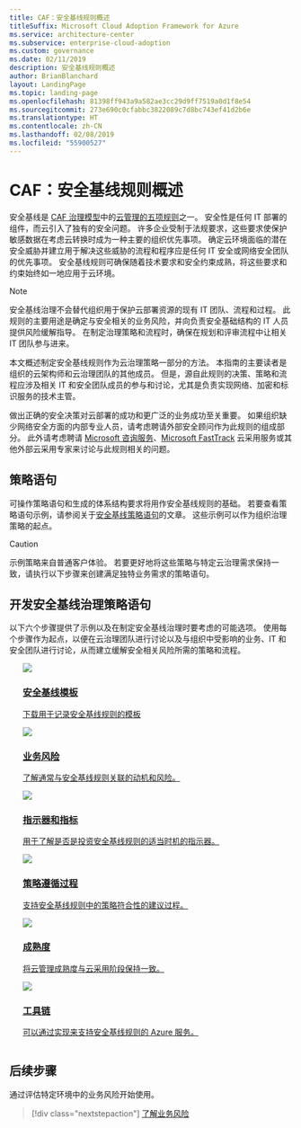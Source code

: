 ```yaml
---
title: CAF：安全基线规则概述
titleSuffix: Microsoft Cloud Adoption Framework for Azure
ms.service: architecture-center
ms.subservice: enterprise-cloud-adoption
ms.custom: governance
ms.date: 02/11/2019
description: 安全基线规则概述
author: BrianBlanchard
layout: LandingPage
ms.topic: landing-page
ms.openlocfilehash: 81398ff943a9a582ae3cc29d9ff7519a0d1f8e54
ms.sourcegitcommit: 273e690c0cfabbc3822089c7d8bc743ef41d2b6e
ms.translationtype: HT
ms.contentlocale: zh-CN
ms.lasthandoff: 02/08/2019
ms.locfileid: "55900527"
---
```

# <a name="caf-security-baseline-discipline-overview"></a>CAF：安全基线规则概述

安全基线是 [CAF 治理模型](../overview.md)中的[云管理的五项规则](../governance-disciplines.md)之一。 安全性是任何 IT 部署的组件，而云引入了独有的安全问题。 许多企业受制于法规要求，这些要求使保护敏感数据在考虑云转换时成为一种主要的组织优先事项。 确定云环境面临的潜在安全威胁并建立用于解决这些威胁的流程和程序应是任何 IT 安全或网络安全团队的优先事项。 安全基线规则可确保随着技术要求和安全约束成熟，将这些要求和约束始终如一地应用于云环境。

> [!NOTE]
> 安全基线治理不会替代组织用于保护云部署资源的现有 IT 团队、流程和过程。 此规则的主要用途是确定与安全相关的业务风险，并向负责安全基础结构的 IT 人员提供风险缓解指导。 在制定治理策略和流程时，确保在规划和评审流程中让相关 IT 团队参与进来。

本文概述制定安全基线规则作为云治理策略一部分的方法。 本指南的主要读者是组织的云架构师和云治理团队的其他成员。 但是，源自此规则的决策、策略和流程应涉及相关 IT 和安全团队成员的参与和讨论，尤其是负责实现网络、加密和标识服务的技术主管。

做出正确的安全决策对云部署的成功和更广泛的业务成功至关重要。 如果组织缺少网络安全方面的内部专业人员，请考虑聘请外部安全顾问作为此规则的组成部分。 此外请考虑聘请 [Microsoft 咨询服务](https://www.microsoft.com/enterprise/services)、[Microsoft FastTrack](https://azure.microsoft.com/programs/azure-fasttrack/) 云采用服务或其他外部云采用专家来讨论与此规则相关的问题。

## <a name="policy-statements"></a>策略语句

可操作策略语句和生成的体系结构要求将用作安全基线规则的基础。 若要查看策略语句示例，请参阅关于[安全基线策略语句](./policy-statements.md)的文章。 这些示例可以作为组织治理策略的起点。

> [!CAUTION]
> 示例策略来自普通客户体验。 若要更好地将这些策略与特定云治理需求保持一致，请执行以下步骤来创建满足独特业务需求的策略语句。

## <a name="developing-security-baseline-governance-policy-statements"></a>开发安全基线治理策略语句

以下六个步骤提供了示例以及在制定安全基线治理时要考虑的可能选项。 使用每个步骤作为起点，以便在云治理团队进行讨论以及与组织中受影响的业务、IT 和安全团队进行讨论，从而建立缓解安全相关风险所需的策略和流程。

<!-- markdownlint-disable MD033 -->

<ul class="panelContent cardsE">
<li style="display: flex; flex-direction: column;">
    <a href="./template.md">
        <div class="cardSize">
            <div class="cardPadding" >
                <div class="card" >
                    <div class="cardImageOuter">
                        <div class="cardImage">
                            <img src="../../_images/governance/process-template.png" class="x-hidden-focus"/>
                        </div>
                    </div>
                    <div class="cardText" style="padding-left:0px;">
                        <h3>安全基线模板</h3>
                        <p class="x-hidden-focus">下载用于记录安全基线规则的模板</p>
                    </div>
                </div>
            </div>
        </div>
    </a>
</li><li style="display: flex; flex-direction: column;">
    <a href="./business-risks.md">
        <div class="cardSize">
            <div class="cardPadding" >
                <div class="card" >
                    <div class="cardImageOuter">
                        <div class="cardImage">
                            <img src="../../_images/governance/process-risks.png" class="x-hidden-focus"/>
                        </div>
                    </div>
                    <div class="cardText" style="padding-left:0px;">
                        <h3>业务风险</h3>
                        <p class="x-hidden-focus">了解通常与安全基线规则关联的动机和风险。</p>
                    </div>
                </div>
            </div>
        </div>
    </a>
</li>
<li style="display: flex; flex-direction: column;">
    <a href="./metrics-tolerance.md">
        <div class="cardSize">
            <div class="cardPadding" >
                <div class="card" >
                    <div class="cardImageOuter">
                        <div class="cardImage">
                            <img src="../../_images/governance/process-metrics.png" class="x-hidden-focus"/>
                        </div>
                    </div>
                    <div class="cardText" style="padding-left:0px;">
                        <h3>指示器和指标</h3>
                        <p class="x-hidden-focus">用于了解是否是投资安全基线规则的适当时机的指示器。</p>
                    </div>
                </div>
            </div>
        </div>
    </a>
</li>
<li style="display: flex; flex-direction: column;">
    <a href="./compliance-processes.md">
        <div class="cardSize">
            <div class="cardPadding" >
                <div class="card" >
                    <div class="cardImageOuter">
                        <div class="cardImage">
                            <img src="../../_images/governance/process-enforce.png" class="x-hidden-focus"/>
                        </div>
                    </div>
                    <div class="cardText" style="padding-left:0px;">
                        <h3>策略遵循过程</h3>
                        <p class="x-hidden-focus">支持安全基线规则中的策略符合性的建议过程。</p>
                    </div>
                </div>
            </div>
        </div>
    </a>
</li>
<li style="display: flex; flex-direction: column;">
    <a href="./discipline-improvement.md">
        <div class="cardSize">
            <div class="cardPadding" >
                <div class="card" >
                    <div class="cardImageOuter">
                        <div class="cardImage">
                            <img src="../../_images/governance/process-maturity.png" class="x-hidden-focus"/>
                        </div>
                    </div>
                    <div class="cardText" style="padding-left:0px;">
                        <h3>成熟度</h3>
                        <p class="x-hidden-focus">将云管理成熟度与云采用阶段保持一致。</p>
                    </div>
                </div>
            </div>
        </div>
    </a>
</li>
<li style="display: flex; flex-direction: column;">
    <a href="./toolchain.md">
        <div class="cardSize">
            <div class="cardPadding" >
                <div class="card" >
                    <div class="cardImageOuter">
                        <div class="cardImage">
                            <img src="../../_images/governance/process-toolchain.png" class="x-hidden-focus"/>
                        </div>
                    </div>
                    <div class="cardText" style="padding-left:0px;">
                        <h3>工具链</h3>
                        <p class="x-hidden-focus">可以通过实现来支持安全基线规则的 Azure 服务。</p>
                    </div>
                </div>
            </div>
        </div>
    </a>
</li>
</ul>

<!-- markdownlint-enable MD033 -->

## <a name="next-steps"></a>后续步骤

通过评估特定环境中的业务风险开始使用。

> [!div class="nextstepaction"]
> [了解业务风险](./business-risks.md)
